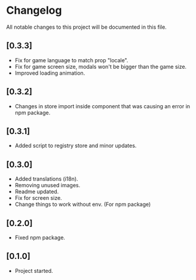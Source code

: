 # Changelog

All notable changes to this project will be documented in this file.

## [0.3.3]

- Fix for game language to match prop "locale".
- Fix for game screen size, modals won't be bigger than the game size.
- Improved loading animation.

## [0.3.2]

- Changes in store import inside component that was causing an error in npm package.

## [0.3.1]

- Added script to registry store and minor updates.

## [0.3.0]

- Added translations (i18n).
- Removing unused images.
- Readme updated.
- Fix for screen size.
- Change things to work without env. (For npm package)

## [0.2.0]

- Fixed npm package.

## [0.1.0]

- Project started.